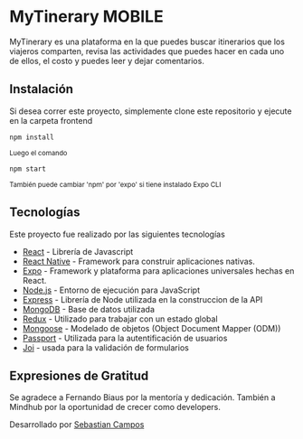 # MyTinerary MOBILE

MyTinerary es una plataforma en la que puedes buscar itinerarios que los viajeros comparten, revisa las actividades que puedes hacer en cada uno de ellos, 
el costo y puedes leer y dejar comentarios.


## Instalación

Si desea correr este proyecto, simplemente clone este repositorio y ejecute en la carpeta frontend
```
npm install
```
<sup> Luego el comando </sup>
```
npm start
```

<sup>También puede cambiar 'npm' por 'expo' si tiene instalado Expo CLI

## Tecnologías

Este proyecto fue realizado por las siguientes tecnologías

* [React](https://reactjs.org/) - Librería de Javascript
* [React Native](https://reactnative.dev/) - Framework para construir aplicaciones nativas.
* [Expo](https://expo.dev/) - Framework y plataforma para aplicaciones universales hechas en React.
* [Node.js](https://nodejs.org/en/) - Entorno de ejecución para JavaScript
* [Express](https://expressjs.com/) - Librería de Node utilizada en la construccion de la API
* [MongoDB](https://www.mongodb.com/) - Base de datos utilizada
* [Redux](https://react-redux.js.org/) -  Utilizado para trabajar con un estado global
* [Mongoose](https://mongoosejs.com/) - Modelado de objetos (Object Document Mapper (ODM))
* [Passport](http://www.passportjs.org/) - Utilizada para la autentificación de usuarios
* [Joi](https://joi.dev/) - usada para la validación de formularios

## Expresiones de Gratitud

Se agradece a Fernando Biaus por la mentoría y dedicación.
También a Mindhub por la oportunidad de crecer como developers.

Desarrollado por [Sebastian Campos](https://www.linkedin.com/in/bastiampos/) 
